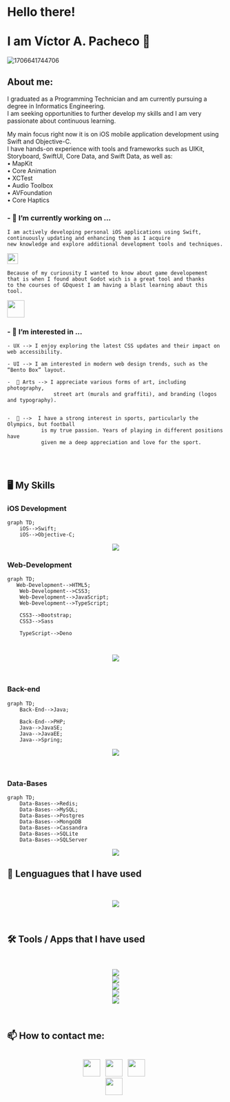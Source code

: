 <!--
**Victor-A-P/Victor-A-P** is a ✨ _special_ ✨ repository because its `README.md` (this file) appears on your GitHub profile.

-->
# Hello there! <br><br> I am Víctor A. Pacheco 👋
<!---------------------------------------------------------------------------------------------------------------------------------------------------------------------------------------------------------------->

![1706641744706](https://github.com/Victor-A-P/Victor-A-P/assets/75404970/c9d47f0c-e429-4bc1-85f0-af09058b60e7)

<!---------------------------------------------------------------------------------------------------------------------------------------------------------------------------------------------------------------->

## About me:

I graduated as a Programming Technician and am currently pursuing a degree in Informatics Engineering. <br>
I am seeking opportunities to further develop my skills and I am very passionate about continuous learning.

My main focus right now it is on iOS mobile application development using Swift and Objective-C. <br>
I have hands-on experience with tools and frameworks such as UIKit, Storyboard, SwiftUI, Core Data, and Swift Data, as well as: <br>
 • MapKit <br>
 • Core Animation <br>
 • XCTest <br>
 • Audio Toolbox <br>
 • AVFoundation <br>
 • Core Haptics <br>

### - 🔭 I’m currently working on ...


```
I am actively developing personal iOS applications using Swift,
continuously updating and enhancing them as I acquire
new knowledge and explore additional development tools and techniques.
```
<a href="https://developer.apple.com/learn/" target="_blank"><img height="25" src="https://img.shields.io/badge/swift-F54A2A?style=for-thebadge&logo=swift&logoColor=white"></a>



```
Because of my curiousity I wanted to know about game developement
that is when I found about Godot wich is a great tool and thanks
to the courses of GDquest I am having a blast learning abaut this tool.  
```
<a href="https://www.gdquest.com/" target="_blank"><img height="40" src="https://img.shields.io/badge/GODOT-%23FFFFFF.svg?style=for-thebadge&logo=godot-engine"></a>


### - 👀 I’m interested in ...


    - UX --> I enjoy exploring the latest CSS updates and their impact on web accessibility.
    
    - UI --> I am interested in modern web design trends, such as the “Bento Box” layout.
    
    -  🎨 Arts --> I appreciate various forms of art, including photography, 
                   street art (murals and graffiti), and branding (logos and typography).

            
    -  🏈 -->  I have a strong interest in sports, particularly the Olympics, but football
               is my true passion. Years of playing in different positions have 
               given me a deep appreciation and love for the sport.

<br><br>
<!--

    
<!---------------------------------------------------------------------------------------------------------------------------------------------------------------------------------------------------------------->
<!--
[![Victor-A-P's github activity graph](https://github-readme-activity-graph.vercel.app/graph?username=Victor-A-P&bg_color=0d1117&color=ffffff&line=00b3ff&point=f9fafa&area=true&hide_border=true)](https://github.com/Victor-A-P/github-readme-activity-graph)

<!---------------------------------------------------------------------------------------------------------------------------------------------------------------------------------------------------------------->
<!--
<div align="center">  
  <img width="49%" height="195px" src="https://github-readme-stats.vercel.app/api?username=Victor-A-P&show_icons=true&count_private=true&hide_border=true&title_color=02D9F7FF&icon_color=02D9F7FF&text_color=c9d1d9&bg_color=0d1117" alt="Victor-A-P Dev github stats" /> 
  
  <img width="41%" height="195px" src="https://github-readme-stats.vercel.app/api/top-langs/?username=Victor-A-P&layout=compact&hide_border=true&title_color=02D9F7FF&text_color=02D9F7FF&bg_color=0d1117" />
</div> 

<!---------------------------------------------------------------------------------------------------------------------------------------------------------------------------------------------------------------->
<!--
![](https://github.com/Platane/snk/raw/output/github-contribution-grid-snake.svg)
https://github.com/marketplace/actions/generate-snake-game-from-github-contribution-grid
-->
<!---------------------------------------------------------------------------------------------------------------------------------------------------------------------------------------------------------------->

## 🖥️ My Skills

### iOS Development

```mermaid
graph TD;
    iOS-->Swift;
    iOS-->Objective-C;
```
<p align="center">
  <a href="#">
    <img src="https://skillicons.dev/icons?i=apple,swift,obj-c" />
  </a>
</p>

### Web-Development

```mermaid
graph TD;
   Web-Development-->HTML5;
    Web-Development-->CSS3;
    Web-Development-->JavaScript;
    Web-Development-->TypeScript;

    CSS3-->Bootstrap;
    CSS3-->Sass

    TypeScript-->Deno
   
   
```
 

<p align="center">
  <a href="#">
    <img src="https://skillicons.dev/icons?i=html,css,js,ts,sass,bootstrap,deno" />
  </a>
</p>

  <!--
  
  -->

<br>

### Back-end

```mermaid
graph TD;
    Back-End-->Java;
   
    Back-End-->PHP;
    Java-->JavaSE;
    Java-->JavaEE;
    Java-->Spring;

```



<p align="center">
  <a href="#">
    <img src="https://skillicons.dev/icons?i=java,php,spring" />
  </a>
</p>

<br>

### Data-Bases

```mermaid
graph TD;
    Data-Bases-->Redis;
    Data-Bases-->MySQL;
    Data-Bases-->Postgres
    Data-Bases-->MongoDB
    Data-Bases-->Cassandra
    Data-Bases-->SQLite
    Data-Bases-->SQLServer
```


<p align="center">
  <a href="#">
    <img src="https://skillicons.dev/icons?i=redis,mysql,postgres,mongo,cassandra,sqlite" />
  </a>
</p>

<!--
postgrade, mongodb,gcp,azure,aws
-->

<!----------------------------------------------------------------------------------------------------------------------------------------------------------------------------------------------------------------->

## 💼 Lenguagues that I have used

<br>
<p align="center">
  <a href="#">
    <img src="https://skillicons.dev/icons?i=java,cpp,c,py,php,md,regex" />
  </a>
</p>
<!--
swift, spring, sass, rust, ruby,nodejs, go, flask,angular 
-->
<br>

## 🛠️ Tools / Apps that I have used

<br>
<p align="center">
  <a href="#">
    <img src="https://skillicons.dev/icons?i=vscode,visualstudio,idea" /><br>
    <img src="https://skillicons.dev/icons?i=eclipse,rider,deno" /><br>
    <img src="https://skillicons.dev/icons?i=git,github,powershell" /><br>
    <img src="https://skillicons.dev/icons?i=unity,godot,blender" /><br>
    <img src="https://skillicons.dev/icons?i=figma,notion" /><br>
  </a>
</p>
<br>

<!---------------------------------------------------------------------------------------------------------------------------------------------------------------------------------------------------------------->

## 📫 How to contact me: 

<div align='center'>
  <br>
  <a href="https://www.linkedin.com/in/victoralejandropachecogarcia/" target="_blank"><img height="40" src="https://img.shields.io/badge/linkedin-%230077B5.svg?&style=for-thebadge&logo=linkedin&logoColor=white" ></a>&nbsp;&nbsp;                                                                          
  <a href="mailto:victor.alejandro.ph@gmail.com?Subject=Contacting%20you%20from%20Github:" ><img height="40" src="https://img.shields.io/badge/Gmail-c14438?style=for-thebadge&logo=Gmail&logoColor=white&" ></a>&nbsp;&nbsp;                                                                               
  <a href="mailto:victor.pacheco.ph@outlook.com?Subject=Contacting%20you%20from%20Github:" ><img height="40" src="https://img.shields.io/badge/Outlook-0078D4?style=for-thebadge&logo=microsoft-outlook&logoColor=white" ></a>&nbsp;&nbsp;
  <br>
  <a href="https://twitter.com/Victor_A_P_G" target="_blank" ><img height="40" src="https://img.shields.io/badge/Twitter-blue?style=for-thebadge&logo=twitter&style=flat-square" ></a>&nbsp;&nbsp;
  <br>
</div>

